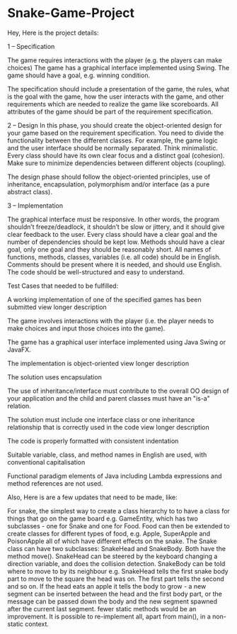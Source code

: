 # Snake-Game-Project
Hey, Here is the project details:

 1 – Specification

The game requires interactions with the player (e.g. the players can make choices)
The game has a graphical interface implemented using Swing.
The game should have a goal, e.g. winning condition.

The specification should include a presentation of the game, the rules, what is the goal with the game, how the user interacts with the game, and other requirements which are needed to realize the game like scoreboards. All attributes of the game should be part of the requirement specification.

 2 – Design
In this phase, you should create the object-oriented design for your game based on the requirement specification. You need to divide the functionality between the different classes. For example, the game logic and the user interface should be normally separated. Think minimalistic. Every class should have its own clear focus and a distinct goal (cohesion). Make sure to minimize dependencies between different objects (coupling).

The design phase should follow the object-oriented principles, use of inheritance, encapsulation, polymorphism and/or interface (as a pure abstract class).

3 – Implementation

The graphical interface must be responsive. In other words, the program shouldn’t freeze/deadlock, it shouldn’t be slow or jittery, and it should give clear feedback to the user.
Every class should have a clear goal and the number of dependencies should be kept low.
Methods should have a clear goal, only one goal and they should be reasonably short.
All names of functions, methods, classes, variables (i.e. all code) should be in English.
Comments should be present where it is needed, and should use English.
The code should be well-structured and easy to understand.


Test Cases that needed to be fulfilled:

A working implementation of one of the specified games has been submitted
view longer description

The game involves interactions with the player (i.e. the player needs to make choices and input those choices into the game).

The game has a graphical user interface implemented using Java Swing or JavaFX.

The implementation is object-oriented
view longer description

The solution uses encapsulation

The use of inheritance/interface must contribute to the overall OO design of your application and the child and parent classes must have an "is-a" relation.

The solution must include one interface class or one inheritance relationship that is correctly used in the code
view longer description

The code is properly formatted with consistent indentation

Suitable variable, class, and method names in English are used, with conventional capitalisation

Functional paradigm elements of Java including Lambda expressions and method references are not used.

Also, Here is are a few updates that need to be made, like:

For snake, the simplest way to create a class hierarchy to to have a class for things that go on the game board e.g. GameEntity, which has two subclasses - one for Snake and one for Food. Food can then be extended to create classes for different types of food, e.g. Apple, SuperApple and PoisonApple all of which have different effects on the snake. The Snake class can have two subclasses: SnakeHead and SnakeBody. Both have the method move(). SnakeHead can be steered by the keyboard changing a direction variable, and does the collision detection. SnakeBody can be told where to move to by its neighbour e.g. SnakeHead tells the first snake body part to move to the square the head was on. The first part tells the second and so on. If the head eats an apple it tells the body to grow - a new segment can be inserted between the head and the first body part, or the message can be passed down the body and the new segment spawned after the current last segment. fewer static methods would be an improvement. It is possible to re-implement all, apart from main(), in a non-static context.
